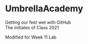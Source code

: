 # UmbrellaAcademy
Getting our feet wet with GitHub  
The initiates of Class 2021


Modified for Week 11 Lab
